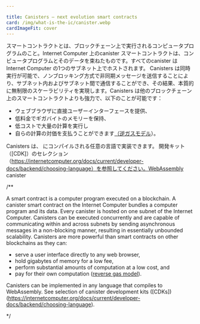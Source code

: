```yaml
---

title: Canisters — next evolution smart contracts
card: /img/what-is-the-ic/canister.webp
cardImageFit: cover
---
```

スマートコントラクトとは、ブロックチェーン上で実行されるコンピュータプログラムのこと。Internet Computer 上のcanister スマートコントラクトは、コンピュータプログラムとそのデータを束ねたものです。すべてのcanister はInternet Computer の1つのサブネット上でホストされます。
Canisters は同時実行が可能で、ノンブロッキング方式で非同期メッセージを送信することにより、サブネット内およびサブネット間で通信することができ、その結果、本質的に無制限のスケーラビリティを実現します。Canisters は他のブロックチェーン上のスマートコントラクトよりも強力で、以下のことが可能です：

- ウェブブラウザに直接ユーザーインターフェースを提供、
- 低料金でギガバイトのメモリーを保持、
- 低コストで大量の計算を実行し
- 自らの計算の対価を支払うことができます[（逆ガスモデル](/capabilities/reverse-gas/)）。

Canisters は、 にコンパイルされる任意の言語で実装できます。 開発キット（\[CDK\]）のセレクション（https://internetcomputer.org/docs/current/developer-docs/backend/choosing-language）を参照してください。WebAssembly canister 

/**


A smart contract is a computer program executed on a blockchain. A canister smart contract on the Internet Computer bundles a computer program and its data. Every canister is hosted on one subnet of the Internet Computer.
Canisters can be executed concurrently and are capable of communicating within and across subnets by sending asynchronous messages in a non-blocking manner, resulting in essentially unbounded scalability. Canisters are more powerful than smart contracts on other blockchains as they can:

- serve a user interface directly to any web browser,
- hold gigabytes of memory for a low fee,
- perform substantial amounts of computation at a low cost, and
- pay for their own computation ([reverse gas model](/capabilities/reverse-gas/)).

Canisters can be implemented in any language that compiles to WebAssembly. See selection of canister development kits ([CDKs])(https://internetcomputer.org/docs/current/developer-docs/backend/choosing-language).

*/